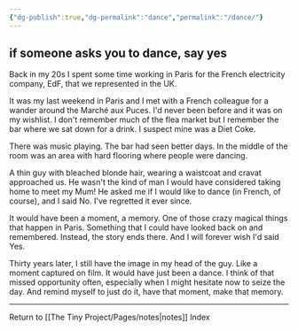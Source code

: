 ```yaml
---
{"dg-publish":true,"dg-permalink":"dance","permalink":"/dance/"}
---
```



## if someone asks you to dance, say yes

Back in my 20s I spent some time working in Paris for the French electricity company, EdF, that we represented in the UK.

It was my last weekend in Paris and I met with a French colleague for a wander around the Marché aux Puces. I'd never been before and it was on my wishlist. I don't remember much of the flea market but I remember the bar where we sat down for a drink. I suspect mine was a Diet Coke.

There was music playing. The bar had seen better days. In the middle of the room was an area with hard flooring where people were dancing.

A thin guy with bleached blonde hair, wearing a waistcoat and cravat approached us. He wasn't the kind of man I would have considered taking home to meet my Mum! He asked me if I would like to dance (in French, of course), and I said No. I've regretted it ever since.

It would have been a moment, a memory. One of those crazy magical things that happen in Paris. Something that I could have looked back on and remembered. Instead, the story ends there. And I will forever wish I'd said Yes.

Thirty years later, I still have the image in my head of the guy. Like a moment captured on film. It would have just been a dance. I think of that missed opportunity often, especially when I might hesitate now to seize the day. And remind myself to just do it, have that moment, make that memory.

---

Return to [[The Tiny Project/Pages/notes\|notes]] Index